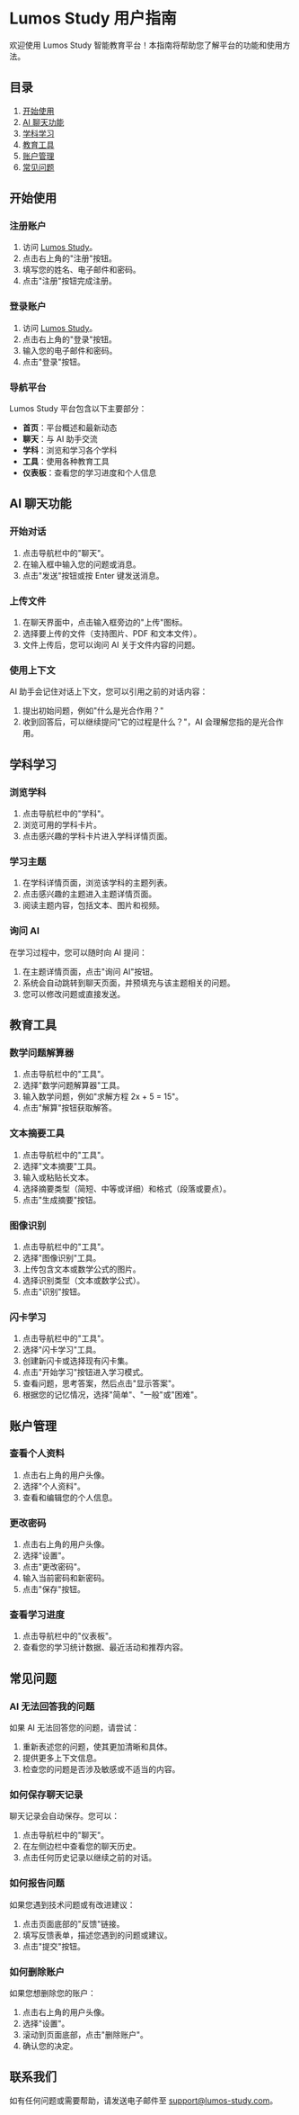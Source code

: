 # Lumos Study 用户指南

欢迎使用 Lumos Study 智能教育平台！本指南将帮助您了解平台的功能和使用方法。

## 目录

1. [开始使用](#开始使用)
2. [AI 聊天功能](#ai-聊天功能)
3. [学科学习](#学科学习)
4. [教育工具](#教育工具)
5. [账户管理](#账户管理)
6. [常见问题](#常见问题)

## 开始使用

### 注册账户

1. 访问 [Lumos Study](https://lumos-study.vercel.app)。
2. 点击右上角的"注册"按钮。
3. 填写您的姓名、电子邮件和密码。
4. 点击"注册"按钮完成注册。

### 登录账户

1. 访问 [Lumos Study](https://lumos-study.vercel.app)。
2. 点击右上角的"登录"按钮。
3. 输入您的电子邮件和密码。
4. 点击"登录"按钮。

### 导航平台

Lumos Study 平台包含以下主要部分：

- **首页**：平台概述和最新动态
- **聊天**：与 AI 助手交流
- **学科**：浏览和学习各个学科
- **工具**：使用各种教育工具
- **仪表板**：查看您的学习进度和个人信息

## AI 聊天功能

### 开始对话

1. 点击导航栏中的"聊天"。
2. 在输入框中输入您的问题或消息。
3. 点击"发送"按钮或按 Enter 键发送消息。

### 上传文件

1. 在聊天界面中，点击输入框旁边的"上传"图标。
2. 选择要上传的文件（支持图片、PDF 和文本文件）。
3. 文件上传后，您可以询问 AI 关于文件内容的问题。

### 使用上下文

AI 助手会记住对话上下文，您可以引用之前的对话内容：

1. 提出初始问题，例如"什么是光合作用？"
2. 收到回答后，可以继续提问"它的过程是什么？"，AI 会理解您指的是光合作用。

## 学科学习

### 浏览学科

1. 点击导航栏中的"学科"。
2. 浏览可用的学科卡片。
3. 点击感兴趣的学科卡片进入学科详情页面。

### 学习主题

1. 在学科详情页面，浏览该学科的主题列表。
2. 点击感兴趣的主题进入主题详情页面。
3. 阅读主题内容，包括文本、图片和视频。

### 询问 AI

在学习过程中，您可以随时向 AI 提问：

1. 在主题详情页面，点击"询问 AI"按钮。
2. 系统会自动跳转到聊天页面，并预填充与该主题相关的问题。
3. 您可以修改问题或直接发送。

## 教育工具

### 数学问题解算器

1. 点击导航栏中的"工具"。
2. 选择"数学问题解算器"工具。
3. 输入数学问题，例如"求解方程 2x + 5 = 15"。
4. 点击"解算"按钮获取解答。

### 文本摘要工具

1. 点击导航栏中的"工具"。
2. 选择"文本摘要"工具。
3. 输入或粘贴长文本。
4. 选择摘要类型（简短、中等或详细）和格式（段落或要点）。
5. 点击"生成摘要"按钮。

### 图像识别

1. 点击导航栏中的"工具"。
2. 选择"图像识别"工具。
3. 上传包含文本或数学公式的图片。
4. 选择识别类型（文本或数学公式）。
5. 点击"识别"按钮。

### 闪卡学习

1. 点击导航栏中的"工具"。
2. 选择"闪卡学习"工具。
3. 创建新闪卡或选择现有闪卡集。
4. 点击"开始学习"按钮进入学习模式。
5. 查看问题，思考答案，然后点击"显示答案"。
6. 根据您的记忆情况，选择"简单"、"一般"或"困难"。

## 账户管理

### 查看个人资料

1. 点击右上角的用户头像。
2. 选择"个人资料"。
3. 查看和编辑您的个人信息。

### 更改密码

1. 点击右上角的用户头像。
2. 选择"设置"。
3. 点击"更改密码"。
4. 输入当前密码和新密码。
5. 点击"保存"按钮。

### 查看学习进度

1. 点击导航栏中的"仪表板"。
2. 查看您的学习统计数据、最近活动和推荐内容。

## 常见问题

### AI 无法回答我的问题

如果 AI 无法回答您的问题，请尝试：

1. 重新表述您的问题，使其更加清晰和具体。
2. 提供更多上下文信息。
3. 检查您的问题是否涉及敏感或不适当的内容。

### 如何保存聊天记录

聊天记录会自动保存。您可以：

1. 点击导航栏中的"聊天"。
2. 在左侧边栏中查看您的聊天历史。
3. 点击任何历史记录以继续之前的对话。

### 如何报告问题

如果您遇到技术问题或有改进建议：

1. 点击页面底部的"反馈"链接。
2. 填写反馈表单，描述您遇到的问题或建议。
3. 点击"提交"按钮。

### 如何删除账户

如果您想删除您的账户：

1. 点击右上角的用户头像。
2. 选择"设置"。
3. 滚动到页面底部，点击"删除账户"。
4. 确认您的决定。

## 联系我们

如有任何问题或需要帮助，请发送电子邮件至 support@lumos-study.com。

